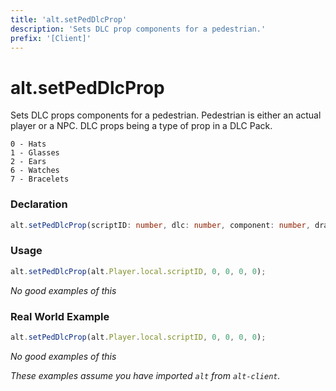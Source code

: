 ```yaml
---
title: 'alt.setPedDlcProp'
description: 'Sets DLC prop components for a pedestrian.'
prefix: '[Client]'
---
```


# alt.setPedDlcProp

Sets DLC props components for a pedestrian. Pedestrian is either an actual player or a NPC. DLC props being a type of prop in a DLC Pack.

```
0 - Hats
1 - Glasses
2 - Ears
6 - Watches
7 - Bracelets
```

### Declaration

```typescript
alt.setPedDlcProp(scriptID: number, dlc: number, component: number, drawable: number, texture: number): void
```

### Usage

```js
alt.setPedDlcProp(alt.Player.local.scriptID, 0, 0, 0, 0);
```

_No good examples of this_

### Real World Example

```js
alt.setPedDlcProp(alt.Player.local.scriptID, 0, 0, 0, 0);
```

_No good examples of this_

_These examples assume you have imported `alt` from `alt-client`._